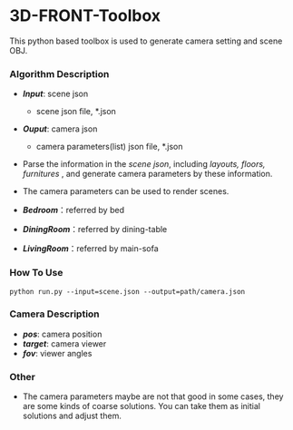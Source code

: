 # 3D-FRONT-Toolbox
This python based toolbox is used to generate camera setting and scene OBJ.
### Algorithm Description
   + ***Input***: scene json 
      + scene json file, *.json
   + ***Ouput***: camera json 
      + camera parameters(list) json file, *.json
      
   + Parse the information in the *scene json*, including *layouts, floors, furnitures* , and generate camera parameters by these information.
   + The camera parameters can be used to render scenes.
   + ***Bedroom***：referred by bed
   + ***DiningRoom***：referred by dining-table
   + ***LivingRoom***：referred by main-sofa

### How To Use

`python run.py --input=scene.json --output=path/camera.json`
   
   
### Camera Description
  + ***pos***: camera position
  + ***target***: camera viewer
  + ***fov***: viewer angles
  
  
### Other

   + The camera parameters maybe are not that good in some cases, they are some kinds of coarse solutions. You can take them as initial solutions and adjust them.
   
   